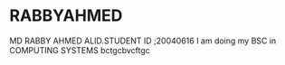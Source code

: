 # RABBYAHMED
MD RABBY AHMED ALID.STUDENT ID ;20040616
I am doing my BSC in COMPUTING SYSTEMS
bctgcbvcftgc 
